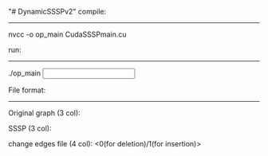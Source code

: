 "# DynamicSSSPv2" 
compile:
_____________
nvcc -o op_main CudaSSSPmain.cu

run:
_____________
./op_main <original graph file name> <number of nodes> <number of edges> <input SSSP file name> <change edge file name>




File format:
_____________

Original graph (3 col):
<node1> <node2> <edge weight>

SSSP (3 col):
<node> <parent> <distance>

change edges file (4 col):
<node1> <node2> <edge weight> <0(for deletion)/1(for insertion)>

